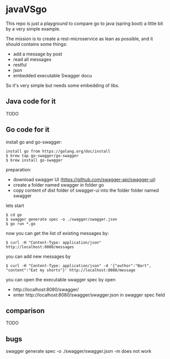 # javaVSgo

This repo is just a playground to compare go to java (spring boot) a little bit
by a very simple example.

The mission is to create a rest-microservice as lean as possible,
and it should contains some things:

* add a message by post
* read all messages
* restful
* json
* embedded executable Swagger docu

So it's very simple but needs some embedding of libs.


## Java code for it

TODO

## Go code for it

install go and go-swagger:

    install go from https://golang.org/doc/install
    $ brew tap go-swagger/go-swagger
    $ brew install go-swagger

preparation:

* download swagger UI (https://github.com/swagger-api/swagger-ui)
* create a folder named swagger in folder go
* copy content of dist folder of swagger-ui into the folder folder named
swagger

lets start

    $ cd go
    $ swagger generate spec -o ./swagger/swagger.json
    $ go run *.go

now you can get the list of existing messages by:

    $ curl -H "Content-Type: application/json" http://localhost:8080/messages

you can add new messages by

    $ curl -H "Content-Type: application/json" -d '{"author":"Bart", "content":"Eat my shorts"}' http://localhost:8080/message

you can open the executable swagger spec by open

* http://localhost:8080/swagger/
* enter http://localhost:8080/swagger/swagger.json in swagger spec field


## comparison

TODO

## bugs

swagger generate spec -o ./swagger/swagger.json -m does not work


